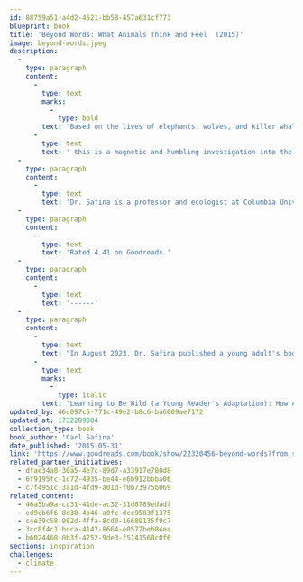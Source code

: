 ```yaml
---
id: 88759a51-a4d2-4521-bb58-457a631cf773
blueprint: book
title: 'Beyond Words: What Animals Think and Feel  (2015)'
image: beyond-words.jpeg
description:
  -
    type: paragraph
    content:
      -
        type: text
        marks:
          -
            type: bold
        text: 'Based on the lives of elephants, wolves, and killer whales,'
      -
        type: text
        text: ' this is a magnetic and humbling investigation into the ways in which humans have dramatically misunderstood — at our intense peril — how our fellow riders on Earth make their well considered way in life.    '
  -
    type: paragraph
    content:
      -
        type: text
        text: 'Dr. Safina is a professor and ecologist at Columbia University in New York City. He has a PhD in ecology from Rutgers University and was the inaugural holder of the endowed chair for nature and humanity at Stony Brook University. He co-chairs the steering committee of the Alan Alda Center for Communicating Science and is founding president of the not-for-profit organization, The Safina Center. He hosted the 10-part PBS series Saving the Ocean.'
  -
    type: paragraph
    content:
      -
        type: text
        text: 'Rated 4.41 on Goodreads.'
  -
    type: paragraph
    content:
      -
        type: text
        text: '------'
  -
    type: paragraph
    content:
      -
        type: text
        text: "In August 2023, Dr. Safina published a young adult's book along these same lines: "
      -
        type: text
        marks:
          -
            type: italic
        text: "Learning to Be Wild (a Young Reader's Adaptation): How Animals Achieve Peace, Create Beauty, and Raise Families"
updated_by: 46c097c5-771c-49e2-b8c6-ba6009ae7172
updated_at: 1732289004
collection_type: book
book_author: 'Carl Safina'
date_published: '2015-05-31'
link: 'https://www.goodreads.com/book/show/22320456-beyond-words?from_search=true&from_srp=true&qid=6pZYTnNK8y&rank=1'
related_partner_initiatives:
  - dfae34a8-30a5-4e7c-89d7-a33917e780d8
  - 6f9195fc-1c72-4935-be44-e6b912bbba06
  - c7f4951c-3a1d-4fd9-a01d-f0b73975b069
related_content:
  - 46a5ba9a-cc31-41de-ac32-31d0789edadf
  - ed9cb6f6-8d38-4b46-a0fc-dcc9583f1375
  - c4e39c58-982d-4ffa-8cd0-16689135f9c7
  - 3cc8f4c1-bcca-4142-8664-e0572beb84ea
  - b6024468-0b3f-4752-9de3-f5141560c0f6
sections: inspiration
challenges:
  - climate
---
```

